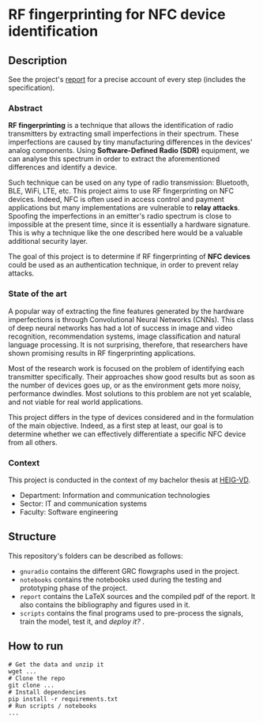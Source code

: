 # RF fingerprinting for NFC device identification

## Description

See the project's [report](report/bt-report.pdf) for a precise account of every step (includes the specification).

### Abstract

**RF fingerprinting** is a technique that allows the identification of radio transmitters by extracting small imperfections in their spectrum. These imperfections are caused by tiny manufacturing differences in the devices' analog components. Using **Software-Defined Radio (SDR)** equipment, we can analyse this spectrum in order to extract the aforementioned differences and identify a device.

Such technique can be used on any type of radio transmission: Bluetooth, BLE, WiFi, LTE, etc. This project aims to use RF fingerprinting on NFC devices. Indeed, NFC is often used in access control and payment applications but many implementations are vulnerable to **relay attacks**. Spoofing the imperfections in an emitter's radio spectrum is close to impossible at the present time, since it is essentially a hardware signature. This is why a technique like the one described here would be a valuable additional security layer.

The goal of this project is to determine if RF fingerprinting of **NFC devices** could be used as an authentication technique, in order to prevent relay attacks.

### State of the art

A popular way of extracting the fine features generated by the hardware imperfections is through Convolutional Neural Networks (CNNs). This class of deep neural networks has had a lot of success in image and video recognition, recommendation systems, image classification and natural language processing. It is not surprising, therefore, that researchers have shown promising results in RF fingerprinting applications.

Most of the research work is focused on the problem of identifying each transmitter specifically. Their approaches show good results but as soon as the number of devices goes up, or as the environment gets more noisy, performance dwindles. Most solutions to this problem are not yet scalable, and not viable for real world applications.

This project differs in the type of devices considered and in the formulation of the main objective. Indeed, as a first step at least, our goal is to determine whether we can effectively differentiate a specific NFC device from all others.

### Context

This project is conducted in the context of my bachelor thesis at [HEIG-VD](https://heig-vd.ch/en).

- Department: Information and communication technologies
- Sector: IT and communication systems
- Faculty: Software engineering

## Structure

This repository's folders can be described as follows:

- `gnuradio` contains the different GRC flowgraphs used in the project.
- `notebooks` contains the notebooks used during the testing and prototyping phase of the project.
- `report` contains the LaTeX sources and the compiled pdf of the report. It also contains the bibliography and figures used in it.
- `scripts` contains the final programs used to pre-process the signals, train the model, test it, and _deploy it?_ .

## How to run

```
# Get the data and unzip it
wget ...
# Clone the repo
git clone ...
# Install dependencies
pip install -r requirements.txt
# Run scripts / notebooks
...
```
